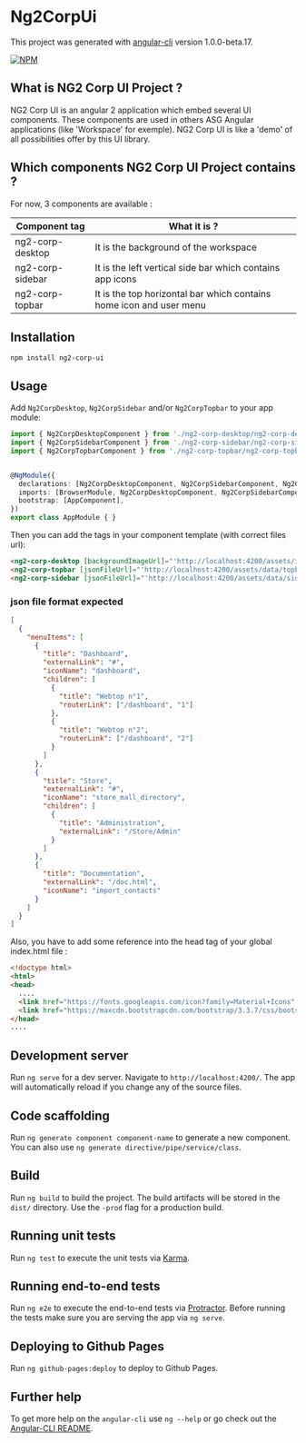 # Ng2CorpUi

This project was generated with [angular-cli](https://github.com/angular/angular-cli) version 1.0.0-beta.17.

[![NPM](https://nodei.co/npm/ng2-corp-ui.png?compact=true)](https://nodei.co/npm/ng2-corp-ui)

## What is NG2 Corp UI Project ?

NG2 Corp UI is an angular 2 application which embed several UI components.
These components are used in others ASG Angular applications (like 'Workspace' for exemple).
NG2 Corp UI is like a 'demo' of all possibilities offer by this UI library.

## Which components NG2 Corp UI Project contains ?

For now, 3 components are available :

| Component tag      | What it is ?                                                          |
|--------------------|-----------------------------------------------------------------------|
| ng2-corp-desktop   | It is the background of the workspace                                 |
| ng2-corp-sidebar   | It is the left vertical side bar which contains app icons             |
| ng2-corp-topbar    | It is the top horizontal bar which contains home icon and user menu   |

## Installation
```shell
npm install ng2-corp-ui
```
## Usage

Add `Ng2CorpDesktop`, `Ng2CorpSidebar` and/or `Ng2CorpTopbar` to your app module:

```typescript
import { Ng2CorpDesktopComponent } from './ng2-corp-desktop/ng2-corp-desktop.component';
import { Ng2CorpSidebarComponent } from './ng2-corp-sidebar/ng2-corp-sidebar.component';
import { Ng2CorpTopbarComponent } from './ng2-corp-topbar/ng2-corp-topbar.component';


@NgModule({
  declarations: [Ng2CorpDesktopComponent, Ng2CorpSidebarComponent, Ng2CorpTopbarComponent],
  imports: [BrowserModule, Ng2CorpDesktopComponent, Ng2CorpSidebarComponent, Ng2CorpTopbarComponent],
  bootstrap: [AppComponent],
})
export class AppModule { }
```

Then you can add the tags in your component template (with correct files url):

```html
<ng2-corp-desktop [backgroundImageUrl]="'http://localhost:4200/assets/images/background1.jpg'"></ng2-corp-desktop>
<ng2-corp-topbar [jsonFileUrl]="'http://localhost:4200/assets/data/topbar.json'"></ng2-corp-topbar>
<ng2-corp-sidebar [jsonFileUrl]="'http://localhost:4200/assets/data/sidebar.json'"></ng2-corp-sidebar>
```

### json file format expected

```json
[
  {
    "menuItems": [      
      {
        "title": "Dashboard",
        "externalLink": "#",
        "iconName": "dashboard",
        "children": [
          {
            "title": "Webtop n°1",
            "routerLink": ["/dashboard", "1"]            
          },
          {
            "title": "Webtop n°2",
            "routerLink": ["/dashboard", "2"]
          }
        ]
      },
      {
        "title": "Store",
        "externalLink": "#",
        "iconName": "store_mall_directory",
        "children": [
          {
            "title": "Administration",
            "externalLink": "/Store/Admin"
          }
        ]
      },      
      {
        "title": "Documentation",
        "externalLink": "/doc.html",
        "iconName": "import_contacts"
      }
    ]
  }
]
```

Also, you have to add some reference into the head tag of your global index.html file :

```html
<!doctype html>
<html>
<head>
  ....
  <link href="https://fonts.googleapis.com/icon?family=Material+Icons" rel="stylesheet">
  <link href="https://maxcdn.bootstrapcdn.com/bootstrap/3.3.7/css/bootstrap.min.css" rel="stylesheet">
</head>
....
```

## Development server
Run `ng serve` for a dev server. Navigate to `http://localhost:4200/`. The app will automatically reload if you change any of the source files.

## Code scaffolding

Run `ng generate component component-name` to generate a new component. You can also use `ng generate directive/pipe/service/class`.

## Build

Run `ng build` to build the project. The build artifacts will be stored in the `dist/` directory. Use the `-prod` flag for a production build.

## Running unit tests

Run `ng test` to execute the unit tests via [Karma](https://karma-runner.github.io).

## Running end-to-end tests

Run `ng e2e` to execute the end-to-end tests via [Protractor](http://www.protractortest.org/). 
Before running the tests make sure you are serving the app via `ng serve`.

## Deploying to Github Pages

Run `ng github-pages:deploy` to deploy to Github Pages.

## Further help

To get more help on the `angular-cli` use `ng --help` or go check out the [Angular-CLI README](https://github.com/angular/angular-cli/blob/master/README.md).
